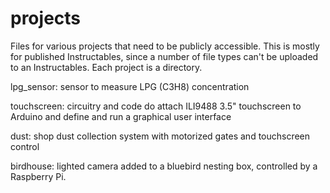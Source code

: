 # projects

Files for various projects that need to be publicly accessible. This is mostly for published Instructables, since a number of file types can't be uploaded to an Instructables. Each project is a directory.

lpg_sensor: sensor to measure LPG (C3H8) concentration

touchscreen: circuitry and code do attach ILI9488 3.5" touchscreen to Arduino and define and run a graphical user interface

dust: shop dust collection system with motorized gates and touchscreen control

birdhouse: lighted camera added to a bluebird nesting box, controlled by a Raspberry Pi.
